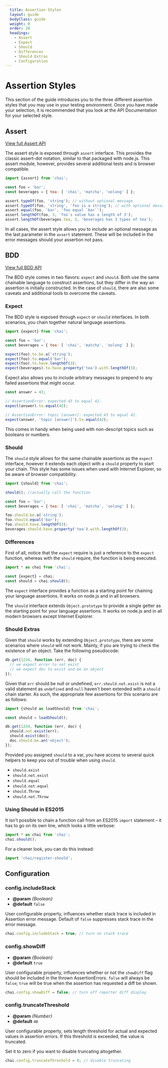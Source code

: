```yaml
---
  title: Assertion Styles
  layout: guide
  bodyClass: guide
  weight: 0
  order: 20
  headings:
    - Assert
    - Expect
    - Should
    - Differences
    - Should Extras
    - Configuration
---
```


# Assertion Styles

This section of the guide introduces you to the three different assertion styles that you may use in your testing environment. Once you have made your selection, it is recommended that you look at the API Documentation for your selected style.


## Assert

<a href="{{site.github.url}}/api/assert" class="clean-button">View full Assert API</a>

The assert style is exposed through `assert` interface. This provides
the classic assert-dot notation, similar to that packaged with
node.js. This assert module, however, provides several additional
tests and is browser compatible.

```js
import {assert} from 'chai';

const foo = 'bar';
const beverages = { tea: [ 'chai', 'matcha', 'oolong' ] };

assert.typeOf(foo, 'string'); // without optional message
assert.typeOf(foo, 'string', 'foo is a string'); // with optional message
assert.equal(foo, 'bar', 'foo equal `bar`');
assert.lengthOf(foo, 3, 'foo`s value has a length of 3');
assert.lengthOf(beverages.tea, 3, 'beverages has 3 types of tea');
```

In all cases, the assert style allows you to include an optional message as the
last parameter in the `assert` statement. These will be included in the
error messages should your assertion not pass.


## BDD

<a href="{{site.github.url}}/api/bdd" class="clean-button">View full BDD API</a>

The BDD style comes in two flavors: `expect` and `should`. Both use the same
chainable language to construct assertions, but they differ in the way an
assertion is initially constructed. In the case of `should`, there are also
some caveats and additional tools to overcome the caveats.

### Expect

The BDD style is exposed through `expect` or `should` interfaces. In both
scenarios, you chain together natural language assertions.

```js
import {expect} from 'chai';

const foo = 'bar';
const beverages = { tea: [ 'chai', 'matcha', 'oolong' ] };

expect(foo).to.be.a('string');
expect(foo).to.equal('bar');
expect(foo).to.have.lengthOf(3);
expect(beverages).to.have.property('tea').with.lengthOf(3);
```

Expect also allows you to include arbitrary messages to prepend to any failed
assertions that might occur.

```js
const answer = 43;

// AssertionError: expected 43 to equal 42.
expect(answer).to.equal(42);

// AssertionError: topic [answer]: expected 43 to equal 42.
expect(answer, 'topic [answer]').to.equal(42);
```

This comes in handy when being used with non-descript topics such as
booleans or numbers.


### Should

The `should` style allows for the same chainable assertions as the
`expect` interface, however it extends each object with a `should`
property to start your chain. This style has some issues when used with Internet
Explorer, so be aware of browser compatibility.

```js
import {should} from 'chai';

should(); //actually call the function

const foo = 'bar';
const beverages = { tea: [ 'chai', 'matcha', 'oolong' ] };

foo.should.be.a('string');
foo.should.equal('bar');
foo.should.have.lengthOf(3);
beverages.should.have.property('tea').with.lengthOf(3);
```

### Differences

First of all, notice that the `expect` require is just a reference to the
`expect` function, whereas with the `should` require, the function is
being executed.

```js
import * as chai from 'chai';

const {expect} = chai;
const should = chai.should();
```

The `expect` interface provides a function as a starting point for chaining
your language assertions. It works on node.js and in all browsers.

The `should` interface extends `Object.prototype` to provide a single getter as
the starting point for your language assertions. It works on node.js and in
all modern browsers except Internet Explorer.


### Should Extras

Given that `should` works by extending `Object.prototype`, there are
some scenarios where `should` will not work. Mainly, if you are trying
to check the existence of an object. Take the following pseudocode:

```js
db.get(1234, function (err, doc) {
  // we expect error to not exist
  // we expect doc to exist and be an object
});
```

Given that `err` should be null or undefined, `err.should.not.exist` is
not a valid statement as `undefined` and `null` haven't been extended
with a `should` chain starter. As such, the appropriate few assertions
for this scenario are as follows:

```js
import {should as loadShould} from 'chai';

const should = loadShould();

db.get(1234, function (err, doc) {
  should.not.exist(err);
  should.exist(doc);
  doc.should.be.an('object');
});
```

Provided you assigned `should` to a var, you have access to several
quick helpers to keep you out of trouble when using `should`.

- `should.exist`
- `should.not.exist`
- `should.equal`
- `should.not.equal`
- `should.Throw`
- `should.not.Throw`

### Using Should in ES2015

It isn't possible to chain a function call from an ES2015 `import`
statement – it has to go on its own line, which looks a little
verbose:

```js
import * as chai from 'chai';
chai.should();
```

For a cleaner look, you can do this instead:

```js
import 'chai/register-should';
```

## Configuration

### config.includeStack

- **@param** _{Boolean}_
- **@default** `false`

User configurable property, influences whether stack trace is included in
Assertion error message. Default of `false` suppresses stack trace in the error
message.

```javascript
chai.config.includeStack = true; // turn on stack trace
```

### config.showDiff

- **@param** _{Boolean}_
- **@default** `true`

User configurable property, influences whether or not the `showDiff` flag
should be included in the thrown AssertionErrors. `false` will always be `false`;
`true` will be true when the assertion has requested a diff be shown.

```javascript
chai.config.showDiff = false; // turn off reporter diff display
```

### config.truncateThreshold

- **@param** _{Number}_
- **@default** `40`

User configurable property, sets length threshold for actual and expected values
in assertion errors. If this threshold is exceeded, the value is truncated.

Set it to zero if you want to disable truncating altogether.

```javascript
chai.config.truncateThreshold = 0; // disable truncating
```
